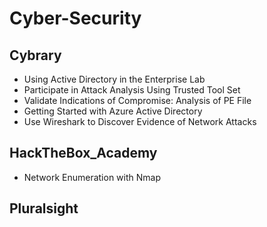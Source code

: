 # Cyber-Security


## Cybrary

* Using Active Directory in the Enterprise Lab
* Participate in Attack Analysis Using Trusted Tool Set
* Validate Indications of Compromise: Analysis of PE File
* Getting Started with Azure Active Directory
* Use Wireshark to Discover Evidence of Network Attacks

## HackTheBox_Academy

* Network Enumeration with Nmap

## Pluralsight



